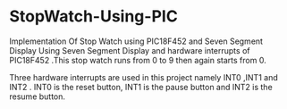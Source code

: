 # StopWatch-Using-PIC


Implementation Of Stop Watch using PIC18F452 and Seven Segment Display Using Seven Segment Display and hardware interrupts of PIC18F452 .This stop watch runs from 0 to 9 then again starts from 0.

Three hardware interrupts are used in this project namely INT0 ,INT1 and INT2 . INT0 is the reset button, INT1 is the pause button and INT2 is the resume button.
